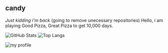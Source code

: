 ## candy
*Just kidding i'm back*
(going to remove unecessary repositories)
Hello, i am playing Good Pizza, Great Pizza to get 10,000 days.

![GitHub Stats](https://github-readme-stats.vercel.app/api?username=realcandyuwu&theme=light&show_icons=true)
![Top Langs](https://github-readme-stats.vercel.app/api/top-langs/?username=realcandyuwu&theme=light)

![my profile](https://avatars.githubusercontent.com/u/69337817?v=4&size=288)
